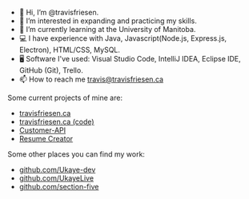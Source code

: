 - 👋 Hi, I’m @travisfriesen.
- 👀 I’m interested in expanding and practicing my skills.
- 🌱 I’m currently learning at the University of Manitoba.
- 💻 I have experience with Java, Javascript(Node.js, Express.js, Electron), HTML/CSS, MySQL.
- 🖥️ Software I've used: Visual Studio Code, IntelliJ IDEA, Eclipse IDE, GitHub (Git), Trello.
- 📫 How to reach me [travis@travisfriesen.ca](mailto:travis@travisfriesen.ca)

Some current projects of mine are:
- [travisfriesen.ca](https://travisfriesen.ca)
- [travisfriesen.ca (code)](https://github.com/travisfriesen/travisfriesen-ca)
- [Customer-API](https://github.com/travisfriesen/customer-api)
- [Resume Creator](https://github.com/travisfriesen/resume)


Some other places you can find my work:
- [github.com/Ukaye-dev](https://github.com/ukaye-dev)
- [github.com/UkayeLive](https://github.com/UkayeLive/)
- [github.com/section-five](https://github.com/section-five/)

<!---
travisfriesen/travisfriesen is a ✨ special ✨ repository because its `README.md` (this file) appears on your GitHub profile.
You can click the Preview link to take a look at your changes.
--->
